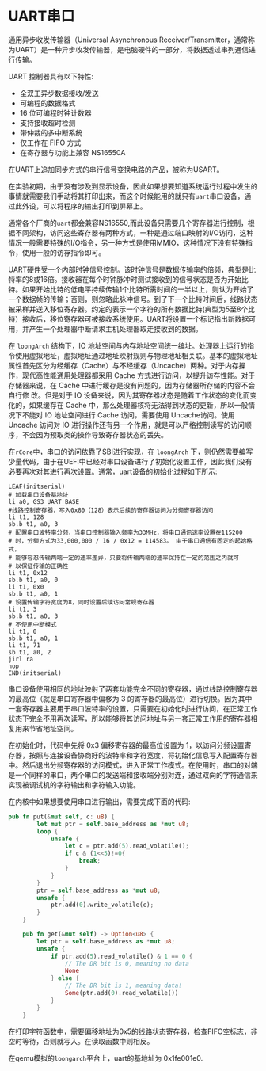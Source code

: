 # UART串口

通用异步收发传输器（Universal Asynchronous Receiver/Transmitter，通常称为UART）是一种异步收发传输器，是电脑硬件的一部分，将数据透过串列通信进行传输。

UART 控制器具有以下特性:

- 全双工异步数据接收/发送
- 可编程的数据格式
- 16 位可编程时钟计数器
- 支持接收超时检测
- 带仲裁的多中断系统
- 仅工作在 FIFO 方式
- 在寄存器与功能上兼容 NS16550A

在UART上追加同步方式的串行信号变换电路的产品，被称为USART。

在实验初期，由于没有涉及到显示设备，因此如果想要知道系统运行过程中发生的事情就需要我们手动将其打印出来，而这个时候能用的就只有`uart`串口设备，通过此外设，可以将程序的输出打印到屏幕上。

通常各个厂商的`uart`都会兼容NS16550,而此设备只需要几个寄存器进行控制，根据不同架构，访问这些寄存器有两种方式，一种是通过端口映射的I/O访问，这种情况一般需要特殊的I/O指令，另一种方式是使用MMIO，这种情况下没有特殊指令，使用一般的访存指令即可。

UART硬件受一个内部时钟信号控制。该时钟信号是数据传输率的倍频，典型是比特率的8或16倍。接收器在每个时钟脉冲时测试接收到的信号状态是否为开始比特。如果开始比特的低电平持续传输1个比特所需时间的一半以上，则认为开始了一个数据帧的传输；否则，则忽略此脉冲信号。到了下一个比特时间后，线路状态被采样并送入移位寄存器。约定的表示一个字符的所有数据比特(典型为5至8个比特）接收后，移位寄存器可被接收系统使用。UART将设置一个标记指出新数据可用，并产生一个处理器中断请求主机处理器取走接收到的数据。

在 `loongArch` 结构下，IO 地址空间与内存地址空间统一编址。处理器上运行的指令使用虚拟地址，虚拟地址通过地址映射规则与物理地址相关联。基本的虚拟地址属性首先区分为经缓存（Cache）与不经缓存（Uncache）两种。对于内存操作，现代高性能通用处理器都采用 Cache 方式进行访问，以提升访存性能。对于存储器来说，在 Cache 中进行缓存是没有问题的，因为存储器所存储的内容不会自行修
改。但是对于 IO 设备来说，因为其寄存器状态是随着工作状态的变化而变化的，如果缓存在 Cache 中，那么处理器核将无法得到状态的更新，所以一般情况下不能对 IO 地址空间进行 Cache 访问，需要使用 Uncache访问。使用 Uncache 访问对 IO 进行操作还有另一个作用，就是可以严格控制读写的访问顺序，不会因为预取类的操作导致寄存器状态的丢失。

在`rCore`中，串口的访问依靠了SBI进行实现，在 `loongArch` 下，则仍然需要编写少量代码，由于在UEFI中已经对串口设备进行了初始化设置工作，因此我们没有必要再次对其进行再次设置。通常，uart设备的初始化过程如下所示:

```assembly
LEAF(initserial)
# 加载串口设备基地址
li a0, GS3_UART_BASE
#线路控制寄存器，写入0x80（128）表示后续的寄存器访问为分频寄存器访问
li t1, 128
sb.b t1, a0, 3
# 配置串口波特率分频，当串口控制器输入频率为33MHz，将串口通讯速率设置在115200
# 时，分频方式为33,000,000 / 16 / 0x12 = 114583。 由于串口通信有固定的起始格式，
# 能够容忍传输两端一定的速率差异，只要将传输两端的速率保持在一定的范围之内就可
# 以保证传输的正确性
li t1, 0x12
sb.b t1, a0, 0
li t1, 0x0
sb.b t1, a0, 1
# 设置传输字符宽度为8，同时设置后续访问常规寄存器
li t1, 3
sb.b t1, a0, 3
# 不使用中断模式
li t1, 0
sb.b t1, a0, 1
li t1, 71
sb t1, a0, 2
jirl ra
nop
END(initserial)
```

串口设备使用相同的地址映射了两套功能完全不同的寄存器，通过线路控制寄存器的最高位（就是串口寄存器中偏移为 3 的寄存器的最高位）进行切换。因为其中一套寄存器主要用于串口波特率的设置，只需要在初始化时进行访问，在正常工作状态下完全不用再次读写，所以能够将其访问地址与另一套正常工作用的寄存器相复用来节省地址空间。

在初始化时，代码中先将 0x3 偏移寄存器的最高位设置为 1，以访问分频设置寄存器，按照与连接设备协商好的波特率和字符宽度，将初始化信息写入配置寄存器中。然后退出分频寄存器的访问模式，进入正常工作模式。在使用时，串口的对端是一个同样的串口，两个串口的发送端和接收端分别对连，通过双向的字符通信来实现被调试机的字符输出和字符输入功能。

在内核中如果想要使用串口进行输出，需要完成下面的代码:

```rust
pub fn put(&mut self, c: u8) {
        let mut ptr = self.base_address as *mut u8;
        loop {
            unsafe {
                let c = ptr.add(5).read_volatile();
                if c & (1<<5)!=0{
                    break;
                }
            }
        }
        ptr = self.base_address as *mut u8;
        unsafe {
            ptr.add(0).write_volatile(c);
        }
    }

    pub fn get(&mut self) -> Option<u8> {
        let ptr = self.base_address as *mut u8;
        unsafe {
            if ptr.add(5).read_volatile() & 1 == 0 {
                // The DR bit is 0, meaning no data
                None
            } else {
                // The DR bit is 1, meaning data!
                Some(ptr.add(0).read_volatile())
            }
        }
    }
```

在打印字符函数中，需要偏移地址为0x5的线路状态寄存器，检查FIFO空标志，非空时等待，否则就写入。在读取函数中则相反。

在qemu模拟的`loongarch`平台上，uart的基地址为 0x1fe001e0.
